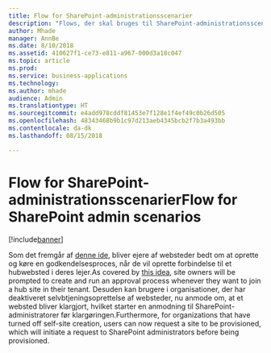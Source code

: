```yaml
---
title: Flow for SharePoint-administrationsscenarier
description: "Flows, der skal bruges til SharePoint-administrationsscenarier som f.eks. oprettelse af forbindelse til hub og klargøring af websteder."
author: Mhade
manager: AnnBe
ms.date: 8/10/2018
ms.assetid: 410627f1-ce73-e811-a967-000d3a18c047
ms.topic: article
ms.prod: 
ms.service: business-applications
ms.technology: 
ms.author: mhade
audience: Admin
ms.translationtype: HT
ms.sourcegitcommit: e4add978cddf81453e7f128e1f4ef49c0b26d505
ms.openlocfilehash: 48343468b9b1c97d213aeb4345bcb2f7b3a493bb
ms.contentlocale: da-dk
ms.lasthandoff: 08/15/2018

---
```

# <a name="flow-for-sharepoint-admin-scenarios"></a><span data-ttu-id="60402-103">Flow for SharePoint-administrationsscenarier</span><span class="sxs-lookup"><span data-stu-id="60402-103">Flow for SharePoint admin scenarios</span></span>


[!include[banner](../../includes/banner.md)]

<span data-ttu-id="60402-104">Som det fremgår af [denne ide](https://powerusers.microsoft.com/t5/Flow-Ideas/Approval-of-SharePoint-Site-getting-joined-with-a-Hub-Site/idi-p/122808), bliver ejere af websteder bedt om at oprette og køre en godkendelsesproces, når de vil oprette forbindelse til et hubwebsted i deres lejer.</span><span class="sxs-lookup"><span data-stu-id="60402-104">As covered by [this idea](https://powerusers.microsoft.com/t5/Flow-Ideas/Approval-of-SharePoint-Site-getting-joined-with-a-Hub-Site/idi-p/122808), site owners will be prompted to create and run an approval process whenever they want to join a hub site in their tenant.</span></span>  <span data-ttu-id="60402-105">Desuden kan brugere i organisationer, der har deaktiveret selvbtjeningsoprettelse af websteder, nu anmode om, at et websted bliver klargjort, hvilket starter en anmodning til SharePoint-administratorer før klargøringen.</span><span class="sxs-lookup"><span data-stu-id="60402-105">Furthermore, for organizations that have turned off self-site creation, users can now request a site to be provisioned, which will initiate a request to SharePoint administrators before being provisioned.</span></span> 

